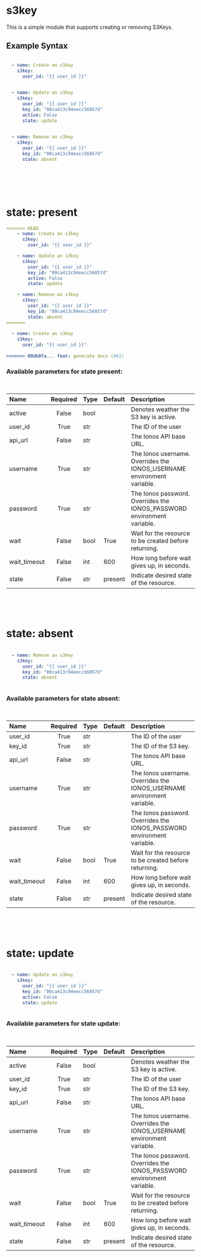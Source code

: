 # s3key

This is a simple module that supports creating or removing S3Keys.

## Example Syntax


```yaml

  - name: Create an s3key
    s3key:
      user_id: "{{ user_id }}"
  

  - name: Update an s3key
    s3key:
      user_id: "{{ user_id }}"
      key_id: "00ca413c94eecc56857d"
      active: False
      state: update
  

  - name: Remove an s3key
    s3key:
      user_id: "{{ user_id }}"
      key_id: "00ca413c94eecc56857d"
      state: absent
  
```
&nbsp;

&nbsp;

# state: **present**
```yaml
<<<<<<< HEAD
    - name: Create an s3key
      s3key:
        user_id: "{{ user_id }}"

    - name: Update an s3key
      s3key:
        user_id: "{{ user_id }}"
        key_id: "00ca413c94eecc56857d"
        active: False
        state: update

    - name: Remove an s3key
      s3key:
        user_id: "{{ user_id }}"
        key_id: "00ca413c94eecc56857d"
        state: absent
=======
  
  - name: Create an s3key
    s3key:
      user_id: "{{ user_id }}"
  
>>>>>>> 00db8fa... feat: generate docs (#61)
```
### Available parameters for state **present**:
&nbsp;

  | Name | Required | Type | Default | Description |
  | :--- | :---: | :--- | :--- | :--- |
  | active | False | bool |  | Denotes weather the S3 key is active. |
  | user_id | True | str |  | The ID of the user |
  | api_url | False | str |  | The Ionos API base URL. |
  | username | True | str |  | The Ionos username. Overrides the IONOS_USERNAME environment variable. |
  | password | True | str |  | The Ionos password. Overrides the IONOS_PASSWORD environment variable. |
  | wait | False | bool | True | Wait for the resource to be created before returning. |
  | wait_timeout | False | int | 600 | How long before wait gives up, in seconds. |
  | state | False | str | present | Indicate desired state of the resource. |

&nbsp;

&nbsp;
# state: **absent**
```yaml
  
  - name: Remove an s3key
    s3key:
      user_id: "{{ user_id }}"
      key_id: "00ca413c94eecc56857d"
      state: absent
  
```
### Available parameters for state **absent**:
&nbsp;

  | Name | Required | Type | Default | Description |
  | :--- | :---: | :--- | :--- | :--- |
  | user_id | True | str |  | The ID of the user |
  | key_id | True | str |  | The ID of the S3 key. |
  | api_url | False | str |  | The Ionos API base URL. |
  | username | True | str |  | The Ionos username. Overrides the IONOS_USERNAME environment variable. |
  | password | True | str |  | The Ionos password. Overrides the IONOS_PASSWORD environment variable. |
  | wait | False | bool | True | Wait for the resource to be created before returning. |
  | wait_timeout | False | int | 600 | How long before wait gives up, in seconds. |
  | state | False | str | present | Indicate desired state of the resource. |

&nbsp;

&nbsp;
# state: **update**
```yaml
  
  - name: Update an s3key
    s3key:
      user_id: "{{ user_id }}"
      key_id: "00ca413c94eecc56857d"
      active: False
      state: update
  
```
### Available parameters for state **update**:
&nbsp;

  | Name | Required | Type | Default | Description |
  | :--- | :---: | :--- | :--- | :--- |
  | active | False | bool |  | Denotes weather the S3 key is active. |
  | user_id | True | str |  | The ID of the user |
  | key_id | True | str |  | The ID of the S3 key. |
  | api_url | False | str |  | The Ionos API base URL. |
  | username | True | str |  | The Ionos username. Overrides the IONOS_USERNAME environment variable. |
  | password | True | str |  | The Ionos password. Overrides the IONOS_PASSWORD environment variable. |
  | wait | False | bool | True | Wait for the resource to be created before returning. |
  | wait_timeout | False | int | 600 | How long before wait gives up, in seconds. |
  | state | False | str | present | Indicate desired state of the resource. |

&nbsp;

&nbsp;
